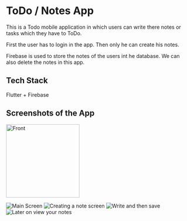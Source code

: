 # ToDo / Notes App

This is a Todo mobile application in which users can write there notes or tasks which they have to ToDo.

First the user has to login in the app. Then only he can create his notes.

Firebase is used to store the notes of the users int he database. We can also delete the notes in this app.

## Tech Stack

Flutter + Firebase

## Screenshots of the App

<img src="screenshots/a.jpg" alt="Front" width="200"/>

![Main Screen](screenshots/e.jpg)
![Creating a note screen](screenshots/c.jpg)
![Write and then save](screenshots/d.jpg)
![Later on view your notes](screenshots/f.jpg)


